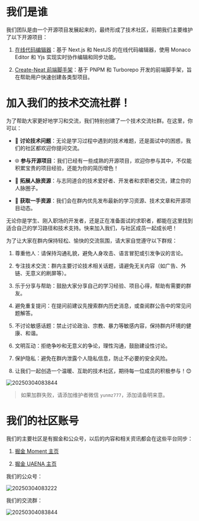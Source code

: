 # 我们是谁

我们团队是由一个开源项目发展起来的，最终形成了技术社区，前期我们主要维护了以下开源项目：

1. [在线代码编辑器](https://github.com/xun082/online-edit-web)：基于 Next.js 和 NestJS 的在线代码编辑器，使用 Monaco Editor 和 Yjs 实现实时协作编辑和同步功能。

2. [Create-Neat 前端脚手架](https://github.com/xun082/create-neat)：基于 PNPM 和 Turborepo 开发的前端脚手架，旨在帮助用户快速创建各类型项目。

# 加入我们的技术交流社群！

为了帮助大家更好地学习和交流，我们特别创建了一个技术交流社群。在这里，你可以：

- 💬 **讨论技术问题**：无论是学习过程中遇到的技术难题，还是面试中的困惑，我们的社区都欢迎你提问交流。

- 🌐 **参与开源项目**：我们已经有一些成熟的开源项目，欢迎你参与其中，不仅能积累宝贵的项目经验，还能为你的简历增色！

- 🤝 **拓展人脉资源**：与志同道合的技术爱好者、开发者和求职者交流，建立你的人脉圈子。

- 🎯 **获取一手资源**：我们会在群内优先发布最新的学习资源、技术文章和开源项目动态。

无论你是学生、刚入职场的开发者，还是正在准备面试的求职者，都能在这里找到适合自己的学习路径和技术支持。快来加入我们，与社区成员一起成长吧！

为了让大家在群内保持轻松、愉快的交流氛围，请大家自觉遵守以下群规：

1. 尊重他人：请保持沟通礼貌，避免人身攻击、语言冒犯或引发争议的言论。

2. 专注技术交流：群内主要讨论技术相关话题，请避免无关内容（如广告、外链、无意义的刷屏等）。

3. 乐于分享与帮助：鼓励大家分享自己的学习经验、项目心得，帮助有需要的群友。

4. 避免重复提问：在提问前建议先搜索群内历史消息，或查阅群公告中的常见问题解答。

5. 不讨论敏感话题：禁止讨论政治、宗教、暴力等敏感内容，保持群内环境的健康、和谐。

6. 文明互动：拒绝争吵和无意义的争论，理性沟通，鼓励建设性讨论。

7. 保护隐私：避免在群内泄露个人隐私信息，防止不必要的安全风险。

8. 让我们一起创造一个温暖、互助的技术社区，期待每一位成员的积极参与！😊

![20250304083844](https://ik.imagekit.io/moment/6991741048708_.pic.jpg?updatedAt=1741050341987)

> 如果加群失败，请添加维护者微信 `yunmz777`，添加请备明来意。

# 我们的社区账号

我们的主要社区是有掘金和公众号，以后的内容和相关资讯都会在这些平台同步：

1. [掘金 Moment 主页](https://juejin.cn/user/3782764966460398/posts)

2. [掘金 UAENA 主页](https://juejin.cn/user/1764066430827815/posts)

我们的公众号：

![20250304083222](https://ik.imagekit.io/moment/6991741048708_.pic.jpg?updatedAt=1741050341987)

我们的交流群：

![20250304083844](https://ik.imagekit.io/moment/6991741048708_.pic.jpg?updatedAt=1741050341987)
